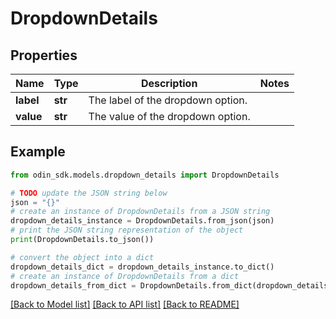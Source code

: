 # DropdownDetails


## Properties

Name | Type | Description | Notes
------------ | ------------- | ------------- | -------------
**label** | **str** | The label of the dropdown option. | 
**value** | **str** | The value of the dropdown option. | 

## Example

```python
from odin_sdk.models.dropdown_details import DropdownDetails

# TODO update the JSON string below
json = "{}"
# create an instance of DropdownDetails from a JSON string
dropdown_details_instance = DropdownDetails.from_json(json)
# print the JSON string representation of the object
print(DropdownDetails.to_json())

# convert the object into a dict
dropdown_details_dict = dropdown_details_instance.to_dict()
# create an instance of DropdownDetails from a dict
dropdown_details_from_dict = DropdownDetails.from_dict(dropdown_details_dict)
```
[[Back to Model list]](../README.md#documentation-for-models) [[Back to API list]](../README.md#documentation-for-api-endpoints) [[Back to README]](../README.md)


